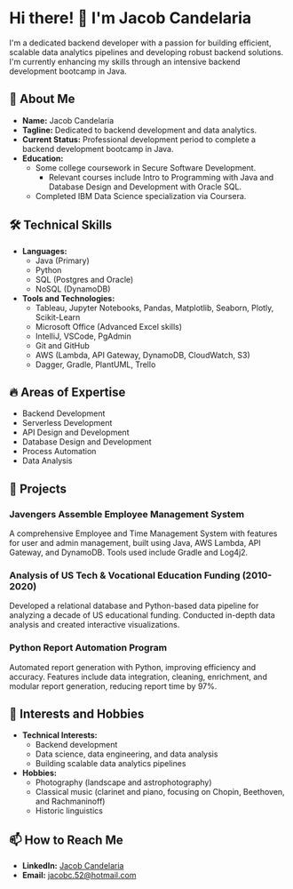 # Hi there! 👋 I'm Jacob Candelaria

I'm a dedicated backend developer with a passion for building efficient, scalable data analytics pipelines and developing robust backend solutions. I'm currently enhancing my skills through an intensive backend development bootcamp in Java.

## 🚀 About Me
- **Name:** Jacob Candelaria
- **Tagline:** Dedicated to backend development and data analytics.
- **Current Status:** Professional development period to complete a backend development bootcamp in Java.
- **Education:** 
  - Some college coursework in Secure Software Development.
    - Relevant courses include Intro to Programming with Java and Database Design and Development with Oracle SQL.
  - Completed IBM Data Science specialization via Coursera.
  

## 🛠 Technical Skills
- **Languages:**
  - Java (Primary)
  - Python
  - SQL (Postgres and Oracle)
  - NoSQL (DynamoDB)
- **Tools and Technologies:**
  - Tableau, Jupyter Notebooks, Pandas, Matplotlib, Seaborn, Plotly, Scikit-Learn
  - Microsoft Office (Advanced Excel skills)
  - IntelliJ, VSCode, PgAdmin
  - Git and GitHub
  - AWS (Lambda, API Gateway, DynamoDB, CloudWatch, S3)
  - Dagger, Gradle, PlantUML, Trello

## 🔥 Areas of Expertise
- Backend Development
- Serverless Development
- API Design and Development
- Database Design and Development
- Process Automation
- Data Analysis

## 💼 Projects
### Javengers Assemble Employee Management System
A comprehensive Employee and Time Management System with features for user and admin management, built using Java, AWS Lambda, API Gateway, and DynamoDB. Tools used include Gradle and Log4j2.

### Analysis of US Tech & Vocational Education Funding (2010-2020)
Developed a relational database and Python-based data pipeline for analyzing a decade of US educational funding. Conducted in-depth data analysis and created interactive visualizations.

### Python Report Automation Program
Automated report generation with Python, improving efficiency and accuracy. Features include data integration, cleaning, enrichment, and modular report generation, reducing report time by 97%.

## 🌱 Interests and Hobbies
- **Technical Interests:** 
  - Backend development
  - Data science, data engineering, and data analysis
  - Building scalable data analytics pipelines
- **Hobbies:**
  - Photography (landscape and astrophotography)
  - Classical music (clarinet and piano, focusing on Chopin, Beethoven, and Rachmaninoff)
  - Historic linguistics

## 📫 How to Reach Me
- **LinkedIn:** [Jacob Candelaria](https://www.linkedin.com/in/jacob-candelaria-34876897)
- **Email:** jacobc.52@hotmail.com
